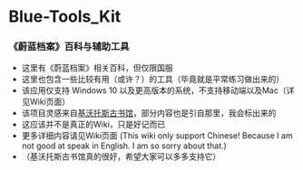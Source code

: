 # Blue-Tools_Kit

### 《蔚蓝档案》百科与辅助工具

- 这里有《蔚蓝档案》相关百科，但仅限国服
- 这里也包含一些比较有用（或许？）的工具（毕竟就是平常练习做出来的）
- 该应用仅支持 Windows 10 以及更高版本的系统，不支持移动端以及Mac（详见Wiki页面）
- 该项目灵感来自[基沃托斯古书馆](https://kivo.fun/ "基沃托斯古书馆 ~蔚蓝档案与百科的奇迹~")，部分内容也是引自那里，我会标出来的
- 这应该并不是真正的Wiki，只是好记而已
- 更多详细内容请见Wiki页面 (This wiki only support Chinese! Because I am not good at speak in English. I am so sorry about that.)
- （基沃托斯古书馆真的很好，希望大家可以多多支持它）
